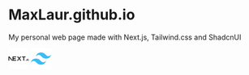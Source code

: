 # MaxLaur.github.io
My personal web page made with Next.js, Tailwind.css and ShadcnUI

<div height='35px'>
  <img src="https://raw.githubusercontent.com/devicons/devicon/6910f0503efdd315c8f9b858234310c06e04d9c0/icons/nextjs/nextjs-original-wordmark.svg" title="Next.js" alt="Next.js" style="max-width: 100%;" width="40" height="40">
  <img src="https://raw.githubusercontent.com/devicons/devicon/6910f0503efdd315c8f9b858234310c06e04d9c0/icons/tailwindcss/tailwindcss-original.svg" title="Tailwind.css" alt="Tailwind.css" style="max-width: 100%;" width="40" height="40">
</div>
